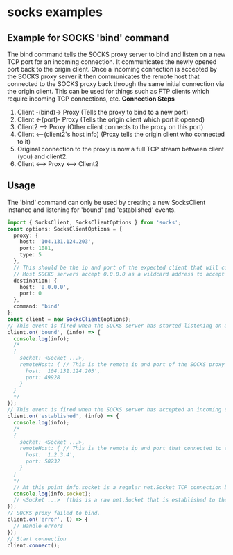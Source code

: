 # socks examples
## Example for SOCKS 'bind' command
The bind command tells the SOCKS proxy server to bind and listen on a new TCP port for an incoming connection. It communicates the newly opened port back to the origin client. Once a incoming connection is accepted by the SOCKS proxy server it then communicates the remote host that connected to the SOCKS proxy back through the same initial connection via the origin client.
This can be used for things such as FTP clients which require incoming TCP connections, etc.
**Connection Steps**
1. Client -(bind)-> Proxy    (Tells the proxy to bind to a new port)
2. Client <-(port)- Proxy    (Tells the origin client which port it opened)
3. Client2 --> Proxy    (Other client connects to the proxy on this port)
4. Client <--(client2's host info)  (Proxy tells the origin client who connected to it)
5. Original connection to the proxy is now a full TCP stream between client (you) and client2.
6. Client <--> Proxy <--> Client2
## Usage
The 'bind' command can only be used by creating a new SocksClient instance and listening for 'bound' and 'established' events.
```typescript
import { SocksClient, SocksClientOptions } from 'socks';
const options: SocksClientOptions = {
  proxy: {
    host: '104.131.124.203',
    port: 1081,
    type: 5
  },
  // This should be the ip and port of the expected client that will connect to the SOCKS proxy server on the newly bound port.
  // Most SOCKS servers accept 0.0.0.0 as a wildcard address to accept any client.
  destination: {
    host: '0.0.0.0',
    port: 0
  },
  command: 'bind'
};
const client = new SocksClient(options);
// This event is fired when the SOCKS server has started listening on a new port for incoming connections.
client.on('bound', (info) => {
  console.log(info);
  /*
  {
    socket: <Socket ...>,
    remoteHost: { // This is the remote ip and port of the SOCKS proxy that is now accepting incoming connections.
      host: '104.131.124.203',
      port: 49928
    }
  }
  */
});
// This event is fired when the SOCKS server has accepted an incoming connection on the newly bound port.
client.on('established', (info) => {
  console.log(info);
  /*
  {
    socket: <Socket ...>,
    remoteHost: { // This is the remote ip and port that connected to the SOCKS proxy on the newly bound port.
      host: '1.2.3.4',
      port: 58232
    }
  }
  */
  // At this point info.socket is a regular net.Socket TCP connection between client and client2 (1.2.3.4) (the client which connected to the proxy on the newly bound port.)
  console.log(info.socket);
  // <Socket ...>  (this is a raw net.Socket that is established to the destination host through the given proxy servers)
});
// SOCKS proxy failed to bind.
client.on('error', () => {
  // Handle errors
});
// Start connection
client.connect();
```
